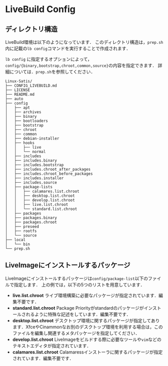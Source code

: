 # LiveBuild Config
## ディレクトリ構造
LiveBuild環境は以下のようになっています．
このディレクトリ構造は，`prep.sh`内に記載の`lb config`コマンドを実行することで作成されます．

`lb config` に指定するオプションによって，`config/{binary,bootstrap,chroot,common,source}`の内容を指定できます．
詳細については．`prep.sh`を参照してください．
```
Linux-Satis/
├── CONFIG_LIVEBUILD.md
├── LICENSE
├── README.md
├── auto
├── config
│   ├── apt
│   ├── archives
│   ├── binary
│   ├── bootloaders
│   ├── bootstrap
│   ├── chroot
│   ├── common
│   ├── debian-installer
│   ├── hooks
│   │   ├── live
│   │   └── normal
│   ├── includes
│   ├── includes.binary
│   ├── includes.bootstrap
│   ├── includes.chroot_after_packages
│   ├── includes.chroot_before_packages
│   ├── includes.installer
│   ├── includes.source
│   ├── package-lists
│   │   ├── calamares.list.chroot
│   │   ├── desktop.list.chroot
│   │   ├── develop.list.chroot
│   │   ├── live.list.chroot
│   │   └── standard.list.chroot
│   ├── packages
│   ├── packages.binary
│   ├── packages.chroot
│   ├── preseed
│   ├── rootfs
│   └── source
├── local
│   └── bin
└── prep.sh
```

## LiveImageにインストールするパッケージ
LiveImageにインストールするパッケージは`config/package-list`以下のファイルで指定します．
上の例では，以下の5つのリストを用意しています．
- **live.list.chroot** ライブ環境構築に必要なパッケージが指定されています．編集不要です．
- **standard.list.chroot** Package Priorityがstandardのパッケージがインストールされるように特殊な記述をしています．編集不要です．
- **desktop.list.chroot** デスクトップ環境に関するパッケージが指定してあります．XfceやCinammonなお別のデスクトップ環境を利用する場合は，このファイルを編集し関連するメタパッケージを指定してください．
- **develop.list.chroot** LiveImageをビルドする際に必要なツールや`vim`などのテキストエディタが指定されています．
- **calamares.list.chroot** Calamaressインストーラに関するパッケージが指定されています．編集不要です．

